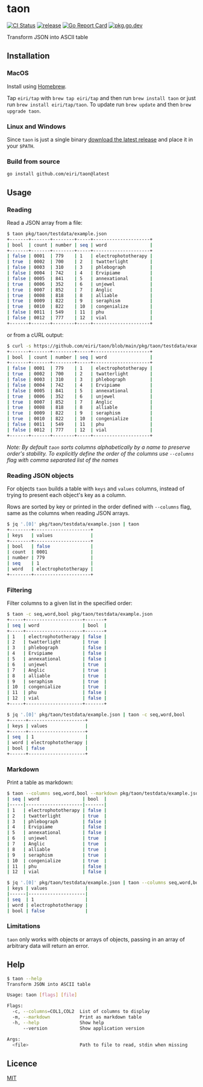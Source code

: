 # taon
[![CI Status](https://github.com/eiri/taon/actions/workflows/ci.yaml/badge.svg)](https://github.com/eiri/taon/actions/workflows/ci.yaml)
[![release](https://img.shields.io/github/release/eiri/taon/all.svg)](https://github.com/eiri/taon/releases)
[![Go Report Card](https://goreportcard.com/badge/github.com/eiri/taon)](https://goreportcard.com/report/github.com/eiri/taon)
[![pkg.go.dev](https://pkg.go.dev/badge/github.com/eiri/taon)](https://pkg.go.dev/github.com/eiri/taon)

Transform JSON into ASCII table

## Installation

### MacOS

Install using [Homebrew](https://brew.sh/).

Tap `eiri/tap` with `brew tap eiri/tap` and then run `brew install taon` or just run `brew install eiri/tap/taon`. To update run `brew update` and then `brew upgrade taon`.

### Linux and Windows

Since `taon` is just a single binary [download the latest release](https://github.com/eiri/taon/releases) and place it in your `$PATH`.

### Build from source

`go install github.com/eiri/taon@latest`

## Usage

### Reading

Read a JSON array from a file:

```bash
$ taon pkg/taon/testdata/example.json
+-------+-------+--------+-----+---------------------+
| bool  | count | number | seq | word                |
+-------+-------+--------+-----+---------------------+
| false | 0001  | 779    | 1   | electrophototherapy |
| true  | 0002  | 700    | 2   | twatterlight        |
| false | 0003  | 310    | 3   | phlebograph         |
| false | 0004  | 742    | 4   | Ervipiame           |
| false | 0005  | 841    | 5   | annexational        |
| true  | 0006  | 352    | 6   | unjewel             |
| true  | 0007  | 852    | 7   | Anglic              |
| true  | 0008  | 818    | 8   | alliable            |
| true  | 0009  | 822    | 9   | seraphism           |
| true  | 0010  | 822    | 10  | congenialize        |
| false | 0011  | 549    | 11  | phu                 |
| false | 0012  | 777    | 12  | vial                |
+-------+-------+--------+-----+---------------------+
```

or from a cURL output:

```bash
$ curl -s https://github.com/eiri/taon/blob/main/pkg/taon/testdata/example.json | taon
+-------+-------+--------+-----+---------------------+
| bool  | count | number | seq | word                |
+-------+-------+--------+-----+---------------------+
| false | 0001  | 779    | 1   | electrophototherapy |
| true  | 0002  | 700    | 2   | twatterlight        |
| false | 0003  | 310    | 3   | phlebograph         |
| false | 0004  | 742    | 4   | Ervipiame           |
| false | 0005  | 841    | 5   | annexational        |
| true  | 0006  | 352    | 6   | unjewel             |
| true  | 0007  | 852    | 7   | Anglic              |
| true  | 0008  | 818    | 8   | alliable            |
| true  | 0009  | 822    | 9   | seraphism           |
| true  | 0010  | 822    | 10  | congenialize        |
| false | 0011  | 549    | 11  | phu                 |
| false | 0012  | 777    | 12  | vial                |
+-------+-------+--------+-----+---------------------+
```

_Note: By default `taon` sorts columns alphabetically by a name to preserve order's stability. To explicitly define the order of the columns use `--columns` flag with comma separated list of the names_

### Reading JSON objects

For objects `taon` builds a table with `keys` and `values` columns, instead of trying to present each object's key as a column.

Rows are sorted by key or printed in the order defined with `--columns` flag, same as the columns when reading JSON arrays.

```bash
$ jq '.[0]' pkg/taon/testdata/example.json | taon
+--------+---------------------+
| keys   | values              |
+--------+---------------------+
| bool   | false               |
| count  | 0001                |
| number | 779                 |
| seq    | 1                   |
| word   | electrophototherapy |
+--------+---------------------+
```

### Filtering

Filter columns to a given list in the specified order:

```bash
$ taon -c seq,word,bool pkg/taon/testdata/example.json
+-----+---------------------+-------+
| seq | word                | bool  |
+-----+---------------------+-------+
| 1   | electrophototherapy | false |
| 2   | twatterlight        | true  |
| 3   | phlebograph         | false |
| 4   | Ervipiame           | false |
| 5   | annexational        | false |
| 6   | unjewel             | true  |
| 7   | Anglic              | true  |
| 8   | alliable            | true  |
| 9   | seraphism           | true  |
| 10  | congenialize        | true  |
| 11  | phu                 | false |
| 12  | vial                | false |
+-----+---------------------+-------+

$ jq '.[0]' pkg/taon/testdata/example.json | taon -c seq,word,bool
+------+---------------------+
| keys | values              |
+------+---------------------+
| seq  | 1                   |
| word | electrophototherapy |
| bool | false               |
+------+---------------------+
```

### Markdown

Print a table as markdown:

```bash
$ taon --columns seq,word,bool --markdown pkg/taon/testdata/example.json
| seq | word                | bool  |
|-----|---------------------|-------|
| 1   | electrophototherapy | false |
| 2   | twatterlight        | true  |
| 3   | phlebograph         | false |
| 4   | Ervipiame           | false |
| 5   | annexational        | false |
| 6   | unjewel             | true  |
| 7   | Anglic              | true  |
| 8   | alliable            | true  |
| 9   | seraphism           | true  |
| 10  | congenialize        | true  |
| 11  | phu                 | false |
| 12  | vial                | false |

$ jq '.[0]' pkg/taon/testdata/example.json | taon --columns seq,word,bool --markdown
| keys | values              |
|------|---------------------|
| seq  | 1                   |
| word | electrophototherapy |
| bool | false               |
```

### Limitations

`taon` only works with objects or arrays of objects, passing in an array of arbitrary data will return an error.

## Help

```bash
$ taon --help
Transform JSON into ASCII table

Usage: taon [flags] [file]

Flags:
  -c, --columns=COL1,COL2  List of columns to display
  -m, --markdown           Print as markdown table
  -h, --help               Show help
      --version            Show application version

Args:
  <file>                   Path to file to read, stdin when missing
```

## Licence

[MIT](https://github.com/eiri/taon/blob/master/LICENSE)
